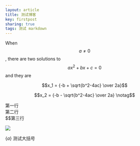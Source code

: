 ```yaml
---
layout: article
title: 测试博客
key: firstpost
sharing: true
tags: 测试 markdown
---
```



When $$a \ne 0$$, there are two solutions to $$ax^2 + bx + c = 0$$ and they are  

$$x_1 = {-b + \sqrt{b^2-4ac} \over 2a}$$  

$$x_2 = {-b - \sqrt{b^2-4ac} \over 2a} \notag$$  

第一行  
第二行  
$$第三行  

![](https://blog-pictures-1254096412.cos.ap-shanghai.myqcloud.com/mountain.jpg)

$\{ a \}$ 测试大括号
